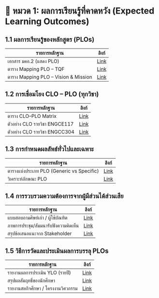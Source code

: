 # 📘 หมวด 1: ผลการเรียนรู้ที่คาดหวัง (Expected Learning Outcomes)

## 1.1 ผลการเรียนรู้ของหลักสูตร (PLOs)
| รายการหลักฐาน | ลิงก์ |
|----------------|-------|
| เอกสาร มคอ.2 (แสดง PLO) | [Link]() |
| ตาราง Mapping PLO – TQF | [Link]() |
| ตาราง Mapping PLO – Vision & Mission | [Link]() |

## 1.2 การเชื่อมโยง CLO – PLO (ทุกวิชา)
| รายการหลักฐาน | ลิงก์ |
|----------------|-------|
| ตาราง CLO–PLO Matrix | [Link]() |
| ตัวอย่าง CLO รายวิชา ENGCE117 | [Link]() |
| ตัวอย่าง CLO รายวิชา ENGCC304 | [Link]() |

## 1.3 การกำหนดผลลัพธ์ทั่วไปและเฉพาะ
| รายการหลักฐาน | ลิงก์ |
|----------------|-------|
| ตารางแบ่งประเภท PLO (Generic vs Specific) | [Link]() |
| วิเคราะห์ลักษณะ PLO | [Link]() |

## 1.4 การรวบรวมความต้องการจากผู้มีส่วนได้ส่วนเสีย
| รายการหลักฐาน | ลิงก์ |
|----------------|-------|
| แบบสอบถามศิษย์เก่า / ผู้ใช้บัณฑิต | [Link]() |
| ภาพการประชุม/สัมมนารับฟังความคิดเห็น | [Link]() |
| สรุปข้อเสนอแนะจาก Stakeholder | [Link]() |

## 1.5 วิธีการวัดและประเมินผลการบรรลุ PLOs
| รายการหลักฐาน | ลิงก์ |
|----------------|-------|
| รายงานผลการประเมิน YLO (รายปี) | [Link]() |
| สรุปผลสัมฤทธิ์ของนักศึกษา | [Link]() |
| รายงานสหกิจศึกษา / โครงงานวิศวกรรม | [Link]() |
